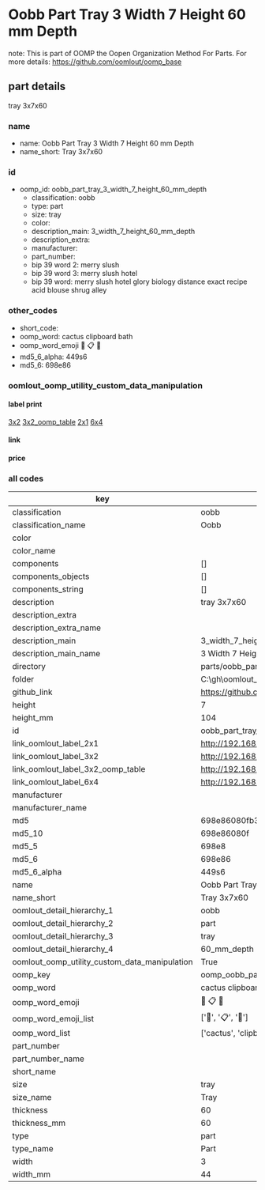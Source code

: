 # Oobb Part Tray 3 Width 7 Height 60 mm Depth  

note: This is part of OOMP the Oopen Organization Method For Parts. For more details: https://github.com/oomlout/oomp_base

##  part details
  



tray 3x7x60



### name
* name: Oobb Part Tray 3 Width 7 Height 60 mm Depth
* name_short: Tray 3x7x60 
### id
* oomp_id: oobb_part_tray_3_width_7_height_60_mm_depth
  * classification: oobb
  * type: part
  * size: tray
  * color: 
  * description_main: 3_width_7_height_60_mm_depth
  * description_extra: 
  * manufacturer: 
  * part_number: 
  * bip 39 word 2: merry slush
  * bip 39 word 3: merry slush hotel
  * bip 39 word: merry slush hotel glory biology distance exact recipe acid blouse shrug alley

### other_codes
* short_code: 
* oomp_word: cactus clipboard bath
* oomp_word_emoji :cactus: :clipboard: :bath:
* md5_6_alpha: 449s6
* md5_6: 698e86






### oomlout_oomp_utility_custom_data_manipulation
#### label print
[3x2](http://192.168.1.245:1112/?label=oomp%20449s6)
[3x2_oomp_table](http://192.168.1.108:1112/?label=oomp%20449s6)
[2x1](http://192.168.1.242:1112/?label=oomp%20449s6)
[6x4](http://192.168.1.55:1112/?label=oomp%20449s6)    

#### link

                              

#### price







### all codes 
| key | value |  
| --- | --- |  
| classification | oobb |  
| classification_name | Oobb |  
| color |  |  
| color_name |  |  
| components | [] |  
| components_objects | [] |  
| components_string | [] |  
| description | tray 3x7x60 |  
| description_extra |  |  
| description_extra_name |  |  
| description_main | 3_width_7_height_60_mm_depth |  
| description_main_name | 3 Width 7 Height 60 mm Depth |  
| directory | parts/oobb_part_tray_3_width_7_height_60_mm_depth |  
| folder | C:\gh\oomlout_oobb_version_4_generated_parts\parts\oobb_part_tray_3_width_7_height_60_mm_depth |  
| github_link | https://github.com/oomlout/oomlout_oomp_part_src/tree/main/parts/oobb_part_tray_3_width_7_height_60_mm_depth |  
| height | 7 |  
| height_mm | 104 |  
| id | oobb_part_tray_3_width_7_height_60_mm_depth |  
| link_oomlout_label_2x1 | http://192.168.1.242:1112/?label=oomp%20449s6 |  
| link_oomlout_label_3x2 | http://192.168.1.245:1112/?label=oomp%20449s6 |  
| link_oomlout_label_3x2_oomp_table | http://192.168.1.108:1112/?label=oomp%20449s6 |  
| link_oomlout_label_6x4 | http://192.168.1.55:1112/?label=oomp%20449s6 |  
| manufacturer |  |  
| manufacturer_name |  |  
| md5 | 698e86080fb3a9c8fe8b3638dc73145d |  
| md5_10 | 698e86080f |  
| md5_5 | 698e8 |  
| md5_6 | 698e86 |  
| md5_6_alpha | 449s6 |  
| name | Oobb Part Tray 3 Width 7 Height 60 mm Depth |  
| name_short | Tray 3x7x60  |  
| oomlout_detail_hierarchy_1 | oobb |  
| oomlout_detail_hierarchy_2 | part |  
| oomlout_detail_hierarchy_3 | tray |  
| oomlout_detail_hierarchy_4 | 60_mm_depth |  
| oomlout_oomp_utility_custom_data_manipulation | True |  
| oomp_key | oomp_oobb_part_tray_3_width_7_height_60_mm_depth |  
| oomp_word | cactus clipboard bath |  
| oomp_word_emoji | :cactus: :clipboard: :bath: |  
| oomp_word_emoji_list | [':cactus:', ':clipboard:', ':bath:'] |  
| oomp_word_list | ['cactus', 'clipboard', 'bath'] |  
| part_number |  |  
| part_number_name |  |  
| short_name |  |  
| size | tray |  
| size_name | Tray |  
| thickness | 60 |  
| thickness_mm | 60 |  
| type | part |  
| type_name | Part |  
| width | 3 |  
| width_mm | 44 |  
